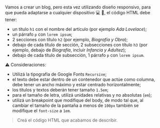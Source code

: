 Vamos a crear un blog, pero esta vez utilizando diseño responsivo, para que pueda adaptarse a cualquier dispositivo :computer: :iphone:, el código HTML debe tener: 

- un título `h1` con el nombre del artículo (por ejemplo _Ada Lovelace_);
- un párrafo `p` con `lorem ipsum`;
- 2 secciones con título `h2` (por ejemplo, _Biografía y Obra_);
- debajo de cada título de sección, 2 subsecciones con título `h3` (por ejemplo, debajo de _Biografía_, incluir _Infancia y Adultez_);
- debajo de cada título de subsección, 1 párrafo `p` con `lorem ipsum`.

:warning: Consideraciones:

- Utilizá la tipografía de Google Fonts `Recursive`;
- el texto debe estar dentro de un contenedor que actúe como columna, debe tener un ancho máximo y estar centrado horizontalmente;
- los títulos y textos deberán tener tamaño `1.5em`;
- para el tamaño de letra, utilizá unidades relativas y no absolutas (`em`);
- utilizá un breakpoint que modifique del body, de modo tal que, al cambiar el tamaño de la pantaña a menos de `100px` también se modifique el `font-size` a `1em`.

> Creá el código HTML que acabamos de describir.